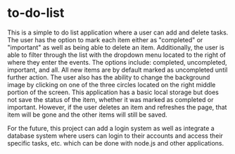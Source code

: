 # to-do-list
This is a simple to do list application where a user can add and delete tasks. The user has the option to mark each item either as "completed" or "important" as well as being able
to delete an item. Additionally, the user is able to filter through the list with the dropdown menu located to the right of where they enter the events. The options include: 
completed, uncompleted, important, and all. All new items are by default marked as uncompleted until further action. The user also has the ability to change the background image
by clicking on one of the three circles located on the right middle portion of the screen. This application has a basic local storage but does not save the status of the item, 
whether it was marked as completed or important. However, if the user deletes an item and refreshes the page, that item will be gone and the other items will still be saved. 

For the future, this project can add a login system as well as integrate a database system where users can login to their accounts and access their specific tasks, etc. which 
can be done with node.js and other applications.
